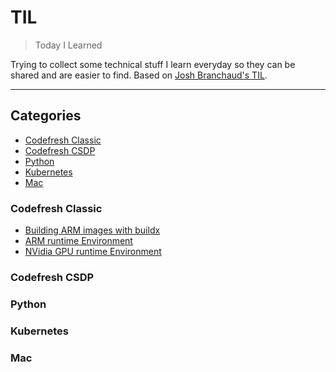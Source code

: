 # TIL

> Today I Learned

Trying to collect some technical stuff I learn everyday so they can be shared and are easier to find.
Based on [Josh Branchaud's TIL](https://github.com/jbranchaud).

---
## Categories

* [Codefresh Classic](#codefresh-classic)
* [Codefresh CSDP](#codefresh-csdp)
* [Python](#python)
* [Kubernetes](#kubernetes)
* [Mac](#mac)

### Codefresh Classic
* [Building ARM images with buildx](classic/buildx.md)
* [ARM runtime Environment](classic/arm.md)
* [NVidia GPU runtime Environment](classic/gpu.md)


### Codefresh CSDP

### Python

### Kubernetes

### Mac
